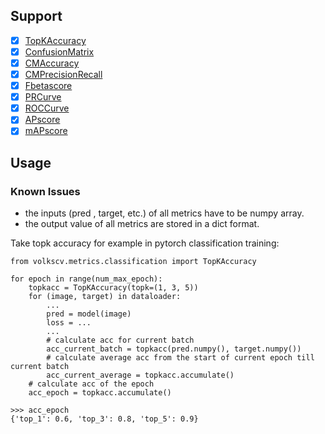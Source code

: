 ## Support
- [x] [TopKAccuracy](https://github.com/Media-Smart/volkscv/blob/master/volkscv/metrics/classification/accuracy.py)
- [x] [ConfusionMatrix](https://github.com/Media-Smart/volkscv/blob/master/volkscv/metrics/classification/confusion_matrix.py)
- [x] [CMAccuracy](https://github.com/Media-Smart/volkscv/blob/master/volkscv/metrics/classification/confusion_matrix.py)
- [x] [CMPrecisionRecall](https://github.com/Media-Smart/volkscv/blob/master/volkscv/metrics/classification/confusion_matrix.py)
- [x] [Fbetascore](https://github.com/Media-Smart/volkscv/blob/master/volkscv/metrics/classification/fbeta_score.py)
- [x] [PRCurve](https://github.com/Media-Smart/volkscv/blob/master/volkscv/metrics/classification/pr_curve.py)
- [x] [ROCCurve](https://github.com/Media-Smart/volkscv/blob/master/volkscv/metrics/classification/roc_curve.py)
- [x] [APscore](https://github.com/Media-Smart/volkscv/blob/master/volkscv/metrics/classification/average_precision_score.py)
- [x] [mAPscore](https://github.com/Media-Smart/volkscv/blob/master/volkscv/metrics/classification/average_precision_score.py)

## Usage
### Known Issues
- the inputs (pred , target, etc.) of all metrics have to be numpy array.
- the output value of all metrics are stored in a dict format.
 
Take topk accuracy for example in pytorch classification training:

```shell
from volkscv.metrics.classification import TopKAccuracy

for epoch in range(num_max_epoch):
    topkacc = TopKAccuracy(topk=(1, 3, 5))
    for (image, target) in dataloader:
        ...
        pred = model(image)
        loss = ...
        ...
        # calculate acc for current batch
        acc_current_batch = topkacc(pred.numpy(), target.numpy())
        # calculate average acc from the start of current epoch till current batch
        acc_current_average = topkacc.accumulate()
    # calculate acc of the epoch
    acc_epoch = topkacc.accumulate()

>>> acc_epoch
{'top_1': 0.6, 'top_3': 0.8, 'top_5': 0.9}

```
